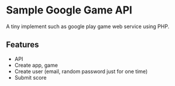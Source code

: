 # Sample Google Game API

A tiny implement such as google play game web service using PHP.

## Features

- API
- Create app, game
- Create user (email, random password just for one time)
- Submit score
